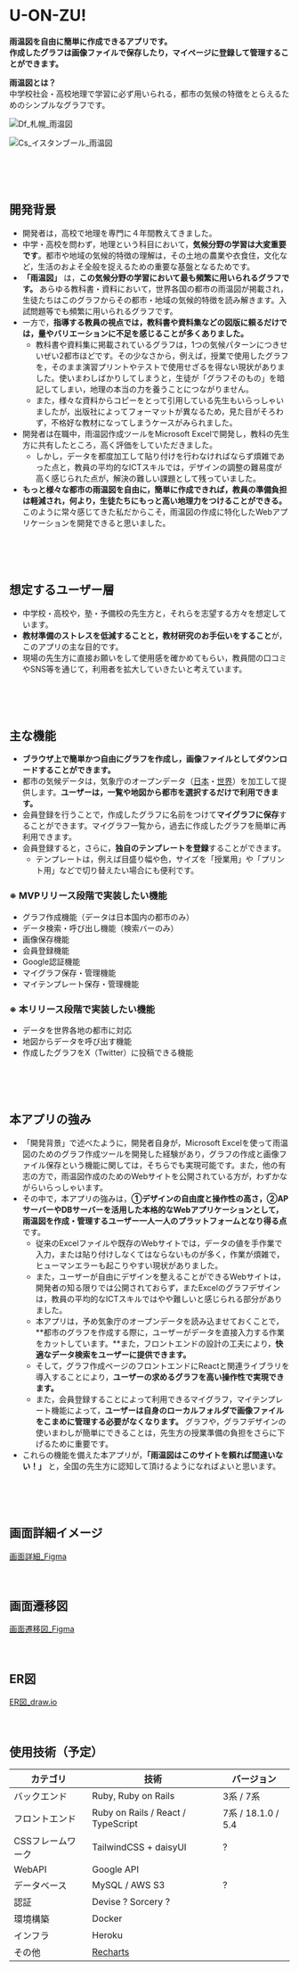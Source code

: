 # U-ON-ZU!

**雨温図を自由に簡単に作成できるアプリです。**  
**作成したグラフは画像ファイルで保存したり，マイページに登録して管理することができます。**

**雨温図とは？**  
中学校社会・高校地理で学習に必ず用いられる，都市の気候の特徴をとらえるためのシンプルなグラフです。

![Df_札幌_雨温図](https://github.com/g-sawada/u-on-zu/assets/118000212/528d003d-67a8-4464-abd1-61be52460315)

![Cs_イスタンブール_雨温図](https://github.com/g-sawada/u-on-zu/assets/118000212/b1aef61c-ab2e-4a47-a396-a66a0f0e35c8)

<br>
<br>
<br>

## 開発背景
- 開発者は，高校で地理を専門に４年間教えてきました。
- 中学・高校を問わず，地理という科目において，**気候分野の学習は大変重要です**。都市や地域の気候的特徴の理解は，その土地の農業や衣食住，文化など，生活のおよそ全般を捉えるための重要な基盤となるためです。
- **「雨温図」** は，**この気候分野の学習において最も頻繁に用いられるグラフです。** あらゆる教科書・資料において，世界各国の都市の雨温図が掲載され，生徒たちはこのグラフからその都市・地域の気候的特徴を読み解きます。入試問題等でも頻繁に用いられるグラフです。
- 一方で，**指導する教員の視点では，教科書や資料集などの図版に頼るだけでは，量やバリエーションに不足を感じることが多くありました。**
  - 教科書や資料集に掲載されているグラフは，1つの気候パターンにつきせいぜい2都市ほどです。その少なさから，例えば，授業で使用したグラフを，そのまま演習プリントやテストで使用せざるを得ない現状がありました。使いまわしばかりしてしまうと，生徒が「グラフそのもの」を暗記してしまい，地理の本当の力を養うことにつながりません。
  - また，様々な資料からコピーをとって引用している先生もいらっしゃいましたが，出版社によってフォーマットが異なるため，見た目がそろわず，不格好な教材になってしまうケースがみられました。
- 開発者は在職中，雨温図作成ツールをMicrosoft Excelで開発し，教科の先生方に共有したところ，高く評価をしていただきました。
  - しかし，データを都度加工して貼り付けを行わなければならず煩雑であった点と，教員の平均的なICTスキルでは，デザインの調整の難易度が高く感じられた点が，解決の難しい課題として残っていました。
- **もっと様々な都市の雨温図を自由に，簡単に作成できれば，教員の準備負担は軽減され，何より，生徒たちにもっと高い地理力をつけることができる。** このように常々感じてきた私だからこそ，雨温図の作成に特化したWebアプリケーションを開発できると思いました。
<br>
<br>
<br>

## 想定するユーザー層
- 中学校・高校や，塾・予備校の先生方と，それらを志望する方々を想定しています。
- **教材準備のストレスを低減することと，教材研究のお手伝いをすること**が，このアプリの主な目的です。  
- 現場の先生方に直接お願いをして使用感を確かめてもらい，教員間の口コミやSNS等を通じて，利用者を拡大していきたいと考えています。
<br>
<br>
<br>

## 主な機能

- **ブラウザ上で簡単かつ自由にグラフを作成し，画像ファイルとしてダウンロードすることができます。**
- 都市の気候データは，気象庁のオープンデータ（[日本](https://www.data.jma.go.jp/stats/etrn/index.php)・[世界](https://www.data.jma.go.jp/cpd/monitor/climatview/list.php?r=0&y=2024&m=3&s=1&e=0&k=0)）を加工して提供します。**ユーザーは，一覧や地図から都市を選択するだけで利用できます。**
- 会員登録を行うことで，作成したグラフに名前をつけて**マイグラフに保存**することができます。マイグラフ一覧から，過去に作成したグラフを簡単に再利用できます。
- 会員登録すると，さらに，**独自のテンプレートを登録**することができます。
    - テンプレートは，例えば目盛り幅や色，サイズを「授業用」や「プリント用」などで切り替えたい場合にも便利です。


### ※ MVPリリース段階で実装したい機能
- グラフ作成機能（データは日本国内の都市のみ）
- データ検索・呼び出し機能（検索バーのみ）
- 画像保存機能
- 会員登録機能
- Google認証機能
- マイグラフ保存・管理機能
- マイテンプレート保存・管理機能

### ※ 本リリース段階で実装したい機能
- データを世界各地の都市に対応
- 地図からデータを呼び出す機能
- 作成したグラフをX（Twitter）に投稿できる機能
<br>
<br>
<br>

## 本アプリの強み
- 「開発背景」で述べたように，開発者自身が，Microsoft Excelを使って雨温図のためのグラフ作成ツールを開発した経験があり，グラフの作成と画像ファイル保存という機能に関しては，そちらでも実現可能です。また，他の有志の方で，雨温図作成のためのWebサイトを公開されている方が，わずかながらいらっしゃいます。
- その中で，本アプリの強みは，**①デザインの自由度と操作性の高さ，②APサーバーやDBサーバーを活用した本格的なWebアプリケーションとして，雨温図を作成・管理するユーザー一人一人のプラットフォームとなり得る点**です。
  - 従来のExcelファイルや既存のWebサイトでは，データの値を手作業で入力，または貼り付けしなくてはならないものが多く，作業が煩雑で，ヒューマンエラーも起こりやすい現状がありました。
  - また，ユーザーが自由にデザインを整えることができるWebサイトは，開発者の知る限りでは公開されておらず，またExcelのグラフデザインは，教員の平均的なICTスキルではやや難しいと感じられる部分がありました。
  - 本アプリは，予め気象庁のオープンデータを読み込ませておくことで，**都市のグラフを作成する際に，ユーザーがデータを直接入力する作業をカットしています。**また，フロントエンドの設計の工夫により，**快適なデータ検索をユーザーに提供できます。**
  - そして，グラフ作成ページのフロントエンドにReactと関連ライブラリを導入することにより，**ユーザーの求めるグラフを高い操作性で実現できます。**
  - また，会員登録することによって利用できるマイグラフ，マイテンプレート機能によって，**ユーザーは自身のローカルフォルダで画像ファイルをこまめに管理する必要がなくなります。** グラフや，グラフデザインの使いまわしが簡単にできることは，先生方の授業準備の負担をさらに下げるために重要です。
- これらの機能を備えた本アプリが，**「雨温図はこのサイトを頼れば間違いない！」** と，全国の先生方に認知して頂けるようになればよいと思います。  
<br>
<br>
<br>

## 画面詳細イメージ
[画面詳細_Figma](https://www.figma.com/file/tm5kt6WWiwtdMiF32TNVsF/U-ON-ZU-!-%E7%94%BB%E9%9D%A2%E8%A9%B3%E7%B4%B0?type=design&node-id=5%3A73&mode=design&t=aKWBFsUafU9xPbnW-1)
<br>
<br>
<br>

## 画面遷移図
[画面遷移図_Figma](https://www.figma.com/file/puS7wVPJZwSIEd4E0x9y94/U-ON-ZU!_%E7%94%BB%E9%9D%A2%E9%81%B7%E7%A7%BB%E5%9B%B3?type=design&node-id=0%3A1&mode=design&t=aKWBFsUafU9xPbnW-1)
<br>
<br>
<br>

## ER図
[ER図_draw.io](https://drive.google.com/file/d/1aweIviD0D0Oh7D-vAtwClrNGuOkHscD4/view?usp=sharing)
<br>
<br>
<br>

## 使用技術（予定）
| カテゴリ | 技術 | バージョン |
| ---- | ---- | ----|
| バックエンド | Ruby, Ruby on Rails | 3系 / 7系
| フロントエンド | Ruby on Rails / React / TypeScript | 7系 / 18.1.0 / 5.4 |
| CSSフレームワーク | TailwindCSS + daisyUI | ? |
| WebAPI | Google API |  |
| データベース | MySQL / AWS S3 | ? |
| 認証 | Devise ? Sorcery ? |
| 環境構築 | Docker |
| インフラ | Heroku |
| その他 | [Recharts](https://recharts.org/en-US/) |

